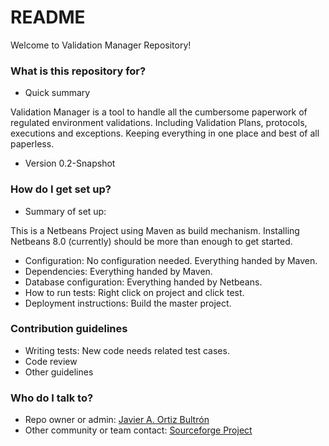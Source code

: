 # README #

Welcome to Validation Manager Repository!

### What is this repository for? ###

* Quick summary

Validation Manager is a tool to handle all the cumbersome paperwork of regulated environment validations. Including Validation Plans, protocols, executions and exceptions. Keeping everything in one place and best of all paperless.
* Version 0.2-Snapshot

### How do I get set up? ###

* Summary of set up: 

This is a Netbeans Project using Maven as build mechanism. Installing Netbeans 8.0 (currently) should be more than enough to get started.
* Configuration: No configuration needed. Everything handed by Maven.
* Dependencies: Everything handed by Maven.
* Database configuration: Everything handed by Netbeans.
* How to run tests: Right click on project and click test.
* Deployment instructions: Build the master project.

### Contribution guidelines ###

* Writing tests: New code needs related test cases.
* Code review
* Other guidelines

### Who do I talk to? ###

* Repo owner or admin: [Javier A. Ortiz Bultrón](https://bitbucket.org/javydreamercsw)
* Other community or team contact: [Sourceforge Project](https://sourceforge.net/projects/validationmgr/)